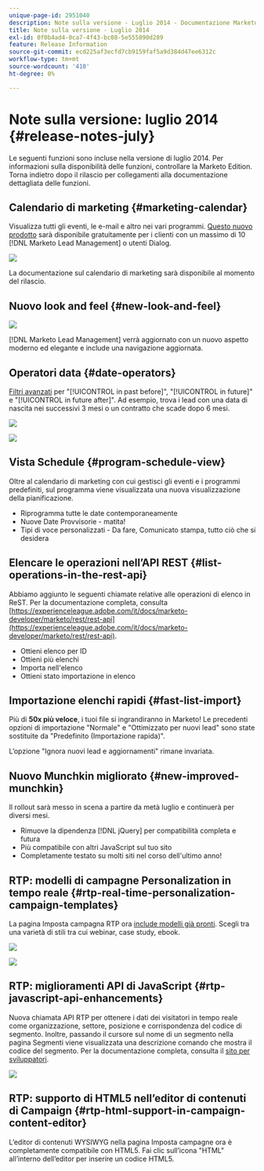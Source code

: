 ```yaml
---
unique-page-id: 2951040
description: Note sulla versione - Luglio 2014 - Documentazione Marketo - Documentazione del prodotto
title: Note sulla versione - Luglio 2014
exl-id: 0f0b4ad4-0ca7-4f43-bc08-5e555890d289
feature: Release Information
source-git-commit: ecd225af3ecfd7cb9159faf5a9d384d47ee6312c
workflow-type: tm+mt
source-wordcount: '410'
ht-degree: 0%

---
```


# Note sulla versione: luglio 2014 {#release-notes-july}

Le seguenti funzioni sono incluse nella versione di luglio 2014. Per informazioni sulla disponibilità delle funzioni, controllare la Marketo Edition. Torna indietro dopo il rilascio per collegamenti alla documentazione dettagliata delle funzioni.

## Calendario di marketing {#marketing-calendar}

Visualizza tutti gli eventi, le e-mail e altro nei vari programmi. [Questo nuovo prodotto](/help/marketo/product-docs/core-marketo-concepts/marketing-calendar/understanding-the-calendar/navigating-the-marketing-calendar.md) sarà disponibile gratuitamente per i clienti con un massimo di 10 [!DNL Marketo Lead Management] o utenti Dialog.

![](assets/image2014-9-22-14-3a22-3a27.png)

La documentazione sul calendario di marketing sarà disponibile al momento del rilascio.

## Nuovo look and feel {#new-look-and-feel}

![](assets/image2014-9-22-14-3a22-3a47.png)

[!DNL Marketo Lead Management] verrà aggiornato con un nuovo aspetto moderno ed elegante e include una navigazione aggiornata.

## Operatori data {#date-operators}

[Filtri avanzati](/help/marketo/product-docs/core-marketo-concepts/smart-lists-and-static-lists/creating-a-smart-list/smart-list-filter-operators-glossary.md) per &quot;[!UICONTROL in past before]&quot;, &quot;[!UICONTROL in future]&quot; e &quot;[!UICONTROL in future after]&quot;. Ad esempio, trova i lead con una data di nascita nei successivi 3 mesi o un contratto che scade dopo 6 mesi.

![](assets/image2014-9-22-14-3a23-3a56.png)

![](assets/image2014-9-22-14-3a24-3a39.png)

## Vista Schedule {#program-schedule-view}

Oltre al calendario di marketing con cui gestisci gli eventi e i programmi predefiniti, sul programma viene visualizzata una nuova visualizzazione della pianificazione.

* Riprogramma tutte le date contemporaneamente
* Nuove Date Provvisorie - matita!
* Tipi di voce personalizzati - Da fare, Comunicato stampa, tutto ciò che si desidera

## Elencare le operazioni nell’API REST {#list-operations-in-the-rest-api}

Abbiamo aggiunto le seguenti chiamate relative alle operazioni di elenco in ReST. Per la documentazione completa, consulta [https://experienceleague.adobe.com/it/docs/marketo-developer/marketo/rest/rest-api](https://experienceleague.adobe.com/it/docs/marketo-developer/marketo/rest/rest-api).

* Ottieni elenco per ID
* Ottieni più elenchi
* Importa nell&#39;elenco
* Ottieni stato importazione in elenco

## Importazione elenchi rapidi {#fast-list-import}

Più di **50x più veloce**, i tuoi file si ingrandiranno in Marketo! Le precedenti opzioni di importazione &quot;Normale&quot; e &quot;Ottimizzato per nuovi lead&quot; sono state sostituite da &quot;Predefinito (Importazione rapida)&quot;.

L’opzione &quot;Ignora nuovi lead e aggiornamenti&quot; rimane invariata.

## Nuovo Munchkin migliorato {#new-improved-munchkin}

Il rollout sarà messo in scena a partire da metà luglio e continuerà per diversi mesi.

* Rimuove la dipendenza [!DNL jQuery] per compatibilità completa e futura
* Più compatibile con altri JavaScript sul tuo sito
* Completamente testato su molti siti nel corso dell&#39;ultimo anno!

## RTP: modelli di campagne Personalization in tempo reale {#rtp-real-time-personalization-campaign-templates}

La pagina Imposta campagna RTP ora [include modelli già pronti](/help/marketo/product-docs/web-personalization/using-templates/using-templates-to-create-web-campaigns.md). Scegli tra una varietà di stili tra cui webinar, case study, ebook.

![](assets/image2014-9-22-14-3a25-3a13.png)

![](assets/image2014-9-22-14-3a25-3a47.png)

## RTP: miglioramenti API di JavaScript {#rtp-javascript-api-enhancements}

Nuova chiamata API RTP per ottenere i dati dei visitatori in tempo reale come organizzazione, settore, posizione e corrispondenza del codice di segmento. Inoltre, passando il cursore sul nome di un segmento nella pagina Segmenti viene visualizzata una descrizione comando che mostra il codice del segmento. Per la documentazione completa, consulta il [sito per sviluppatori](https://experienceleague.adobe.com/it/docs/marketo-developer/marketo/javascriptapi/rich-media-recommendation).

![](assets/image2014-9-22-14-3a26-3a11.png)

## RTP: supporto di HTML5 nell’editor di contenuti di Campaign {#rtp-html-support-in-campaign-content-editor}

L’editor di contenuti WYSIWYG nella pagina Imposta campagne ora è completamente compatibile con HTML5. Fai clic sull’icona &quot;HTML&quot; all’interno dell’editor per inserire un codice HTML5.
